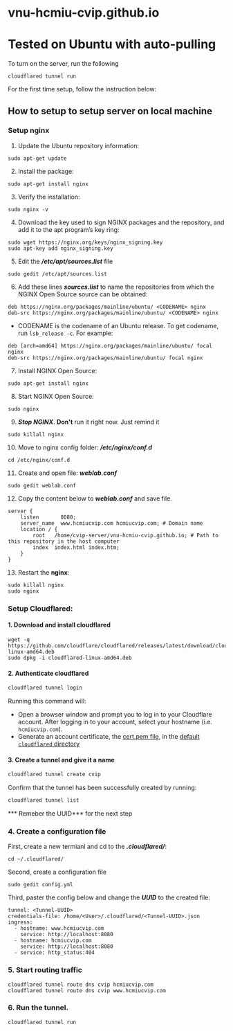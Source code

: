 # vnu-hcmiu-cvip.github.io
# Tested on Ubuntu with auto-pulling

To turn on the server, run the following
```
cloudflared tunnel run
```

For the first time setup, follow the instruction below:

## How to setup to setup server on local machine

### Setup nginx

1. Update the Ubuntu repository information:
```
sudo apt-get update
```
2. Install the package:
```
sudo apt-get install nginx
```
3. Verify the installation:
```
sudo nginx -v
```
4. Download the key used to sign NGINX packages and the repository, and add it to the apt program’s key ring:
```
sudo wget https://nginx.org/keys/nginx_signing.key
sudo apt-key add nginx_signing.key
```
5. Edit the ***/etc/apt/sources.list*** file
```
sudo gedit /etc/apt/sources.list
```
6. Add these lines ***sources.list*** to name the repositories from which the NGINX Open Source source can be obtained:
```
deb https://nginx.org/packages/mainline/ubuntu/ <CODENAME> nginx
deb-src https://nginx.org/packages/mainline/ubuntu/ <CODENAME> nginx
```
+ CODENAME is the codename of an Ubuntu release. To get codename, run ```lsb_release -c```. 
For example:
```
deb [arch=amd64] https://nginx.org/packages/mainline/ubuntu/ focal nginx
deb-src https://nginx.org/packages/mainline/ubuntu/ focal nginx
```

7. Install NGINX Open Source:
```
sudo apt-get install nginx
```
8. Start NGINX Open Source:
```
sudo nginx
```
9. ***Stop NGINX***. **Don't** run it right now. Just remind it
```
sudo killall nginx
```
10. Move to nginx config folder: ***/etc/nginx/conf.d***
```
cd /etc/nginx/conf.d
```
11. Create and open file: ***weblab.conf***
```
sudo gedit weblab.conf
```
12. Copy the content below to ***weblab.conf*** and save file.
```
server {
    listen       8080;
    server_name  www.hcmiucvip.com hcmiucvip.com; # Domain name
    location / {
        root   /home/cvip-server/vnu-hcmiu-cvip.github.io; # Path to this repository in the host computer
        index  index.html index.htm;
    }
}
```
13. Restart the **nginx**:
```
sudo killall nginx
sudo nginx
```

### Setup Cloudflared:
#### 1. Download and install cloudflared
```
wget -q https://github.com/cloudflare/cloudflared/releases/latest/download/cloudflared-linux-amd64.deb 
sudo dpkg -i cloudflared-linux-amd64.deb
```
#### 2. Authenticate cloudflared
```bash
cloudflared tunnel login
```
Running this command will:
- Open a browser window and prompt you to log in to your Cloudflare account. After logging in to your account, select your hostname (i.e. `hcmiucvip.com`).
- Generate an account certificate, the [cert.pem file](/cloudflare-one/connections/connect-apps/install-and-setup/tunnel-useful-terms/#cert-pem), in the [default `cloudflared` directory](/cloudflare-one/connections/connect-apps/install-and-setup/tunnel-useful-terms/#default-cloudflared-directory)

#### 3. Create a tunnel and give it a name

```bash
cloudflared tunnel create cvip
```

Confirm that the tunnel has been successfully created by running:

```bash
cloudflared tunnel list
```

*** Remeber the UUID*** for the next step

### 4. Create a configuration file

First, create a new termianl and cd to the ***.cloudflared/***:
```
cd ~/.cloudflared/
```
Second, create  a configuration file
```
sudo gedit config.yml
```

Third, paster the config below and change the ***UUID*** to the created file:
```
tunnel: <Tunnel-UUID>
credentials-file: /home/<User>/.cloudflared/<Tunnel-UUID>.json
ingress:
  - hostname: www.hcmiucvip.com
    service: http://localhost:8080
  - hostname: hcmiucvip.com
    service: http://localhost:8080
  - service: http_status:404
```
### 5. Start routing traffic
```
cloudflared tunnel route dns cvip hcmiucvip.com
cloudflared tunnel route dns cvip www.hcmiucvip.com
```

### 6. Run the tunnel. 
```
cloudflared tunnel run
```
